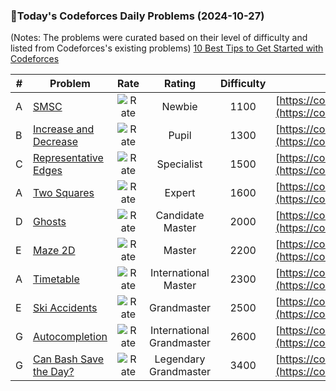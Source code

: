 ### 🌟Today's Codeforces Daily Problems (2024-10-27)
(Notes: The problems were curated based on their level of difficulty and listed from Codeforces's existing problems)
[10 Best Tips to Get Started with Codeforces](https://github.com/ika9810/Codeforces-Daily-Problems/blob/main/10%20Best%20Tips%20to%20Get%20Started%20with%20Codeforces.md)

| # | Problem | Rate| Rating | Difficulty | Contest |
|---| ----- | :--------: | :----------: | :----------: | ---------- |
|A|[SMSC](https://codeforces.com/contest/292/problem/A)|![Rate](https://img.shields.io/badge/Newbie-1100-lightgrey)|Newbie|1100|[https://codeforces.com/contest/292](https://codeforces.com/contest/292)|
|B|[Increase and Decrease](https://codeforces.com/contest/246/problem/B)|![Rate](https://img.shields.io/badge/Pupil-1300-brightgreen)|Pupil|1300|[https://codeforces.com/contest/246](https://codeforces.com/contest/246)|
|C|[Representative Edges](https://codeforces.com/contest/1616/problem/C)|![Rate](https://img.shields.io/badge/Specialist-1500-9cf)|Specialist|1500|[https://codeforces.com/contest/1616](https://codeforces.com/contest/1616)|
|A|[Two Squares](https://codeforces.com/contest/993/problem/A)|![Rate](https://img.shields.io/badge/Expert-1600-blue)|Expert|1600|[https://codeforces.com/contest/993](https://codeforces.com/contest/993)|
|D|[Ghosts](https://codeforces.com/contest/975/problem/D)|![Rate](https://img.shields.io/badge/Candidate%20Master-2000-blueviolet)|Candidate Master|2000|[https://codeforces.com/contest/975](https://codeforces.com/contest/975)|
|E|[Maze 2D](https://codeforces.com/contest/413/problem/E)|![Rate](https://img.shields.io/badge/Master-2200-orange)|Master|2200|[https://codeforces.com/contest/413](https://codeforces.com/contest/413)|
|A|[Timetable](https://codeforces.com/contest/1039/problem/A)|![Rate](https://img.shields.io/badge/International%20Master-2300-orange)|International Master|2300|[https://codeforces.com/contest/1039](https://codeforces.com/contest/1039)|
|E|[Ski Accidents](https://codeforces.com/contest/1368/problem/E)|![Rate](https://img.shields.io/badge/Grandmaster-2500-red)|Grandmaster|2500|[https://codeforces.com/contest/1368](https://codeforces.com/contest/1368)|
|G|[Autocompletion](https://codeforces.com/contest/1312/problem/G)|![Rate](https://img.shields.io/badge/International%20Grandmaster-2600-red)|International Grandmaster|2600|[https://codeforces.com/contest/1312](https://codeforces.com/contest/1312)|
|G|[Can Bash Save the Day?](https://codeforces.com/contest/757/problem/G)|![Rate](https://img.shields.io/badge/Legendary%20Grandmaster-3400-red)|Legendary Grandmaster|3400|[https://codeforces.com/contest/757](https://codeforces.com/contest/757)|

